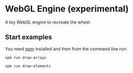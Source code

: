 # WebGL Engine (experimental)

A toy WebGL engine to recreate the wheel.

## Start examples

You need [npm](https://www.npmjs.com/) installed and then from the command line run:

	npm run draw-arrays

	npm run draw-elements
